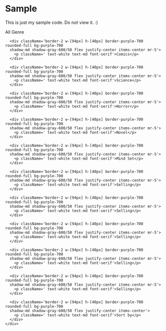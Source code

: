 # Sample
This is just my sample code. Do not view it. :)


<div className='flex overflow-x-auto'>
      <div className='border-2 w-[94px] h-[40px] border-purple-700 rounded-full bg-purple-700
      shadow-md shadow-gray-600/50 mb-5 flex justify-center items-center mr-5'>
        <p className=' text-white text-md font-serif'>All Genre</p>
      </div>

      <div className='border-2 w-[94px] h-[40px] border-purple-700 rounded-full bg-purple-700
      shadow-md shadow-gray-600/50 flex justify-center items-center mr-5'>
        <p className=' text-white text-md font-serif'>Comics</p>
      </div>

      <div className='border-2 w-[94px] h-[40px] border-purple-700 rounded-full bg-purple-700
      shadow-md shadow-gray-600/50 flex justify-center items-center mr-5'>
        <p className=' text-white text-md font-serif'>Science</p>
      </div>

      <div className='border-2 w-[94px] h-[40px] border-purple-700 rounded-full bg-purple-700
      shadow-md shadow-gray-600/50 flex justify-center items-center mr-5'>
        <p className=' text-white text-md font-serif'>Horror</p>
      </div>

      <div className='border-2 w-[94px] h-[40px] border-purple-700 rounded-full bg-purple-700
      shadow-md shadow-gray-600/50 flex justify-center items-center mr-5'>
        <p className=' text-white text-md font-serif'>Novel</p>
      </div>

      <div className='border-2 w-[94px] h-[40px] border-purple-700 rounded-full bg-purple-700
      shadow-md shadow-gray-600/50 flex justify-center items-center mr-5'>
        <p className=' text-white text-md font-serif'>Mind Set</p>
      </div>

      <div className='border-2 w-[94px] h-[40px] border-purple-700 rounded-full bg-purple-700
      shadow-md shadow-gray-600/50 flex justify-center items-center mr-5'>
        <p className=' text-white text-md font-serif'>Selling</p>
      </div>

      <div className='border-2 w-[94px] h-[40px] border-purple-700 rounded-full bg-purple-700
      shadow-md shadow-gray-600/50 flex justify-center items-center mr-5'>
        <p className=' text-white text-md font-serif'>Selling</p>
      </div>

      <div className='border-2 w-[94px] h-[40px] border-purple-700 rounded-full bg-purple-700
      shadow-md shadow-gray-600/50 flex justify-center items-center mr-5'>
        <p className=' text-white text-md font-serif'>Selling</p>
      </div>

      <div className='border-2 w-[94px] h-[40px] border-purple-700 rounded-full bg-purple-700
      shadow-md shadow-gray-600/50 flex justify-center items-center mr-5'>
        <p className=' text-white text-md font-serif'>Selling</p>
      </div>

      <div className='border-2 w-[94px] h-[40px] border-purple-700 rounded-full bg-purple-700
      shadow-md shadow-gray-600/50 flex justify-center items-center mr-5'>
        <p className=' text-white text-md font-serif'>Selling</p>
      </div>

      <div className='border-2 w-[94px] h-[40px] border-purple-700 rounded-full bg-purple-700
      shadow-md shadow-gray-600/50 flex justify-center items-center'>
        <p className=' text-white text-md font-serif'>Sort by</p>
      </div>
    </div>
